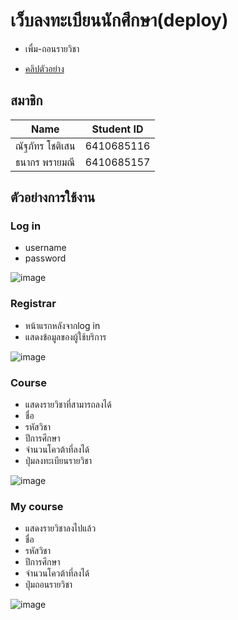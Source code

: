 # เว็บลงทะเบียนนักศึกษา(deploy)

* เพื่ม-ถอนรายวิชา

* [คลิปตัวอย่าง](https://tuipied-my.sharepoint.com/:v:/g/personal/thanakorn_pra_dome_tu_ac_th/ETdg5AtSSPpIuhxF2ild7ckBA5IgrIEqV2MjsMJIr9sV3g?e=wRR2gA)

## สมาชิก

|          Name         |  Student ID  |
 |-----------------------|--------------|
 |     ณัฐภัทร โชติเสน     |  6410685116  |
 |     ธนากร พรายมณี     |  6410685157  |

## ตัวอย่างการใช้งาน

### Log in

* username
* password

![image](https://i.imgur.com/f4IaIId.jpg)

### Registrar

* หน้าแรกหลังจากlog in
* แสดงข้อมูลของผู้ใช้บริการ

![image](https://i.imgur.com/yeJwDHU.jpg)

### Course

* แสดงรายวิชาที่สามารถลงได้
* ชื่อ
* รหัสวิชา
* ปีการศึกษา
* จำนวนโควต้าที่ลงได้
* ปุ่มลงทะเบียนรายวิชา

![image](https://i.imgur.com/RICVixv.jpg)

### My course

* แสดงรายวิชาลงไปแล้ว
* ชื่อ
* รหัสวิชา
* ปีการศึกษา
* จำนวนโควต้าที่ลงได้
* ปุ่มถอนรายวิชา

![image](https://i.imgur.com/iqrl5ld.jpg)


